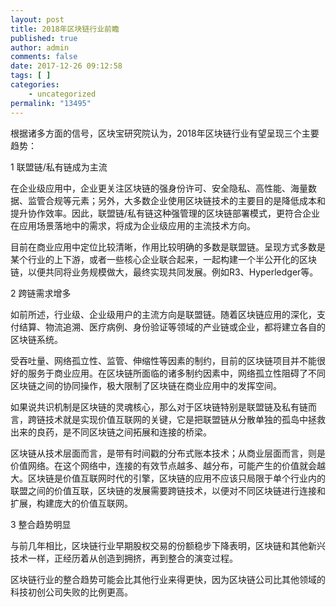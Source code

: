 ```yaml
---
layout: post
title: 2018年区块链行业前瞻
published: true
author: admin
comments: false
date: 2017-12-26 09:12:58
tags: [ ]
categories:
    - uncategorized
permalink: "13495"
---
```

根据诸多方面的信号，区块宝研究院认为，2018年区块链行业有望呈现三个主要趋势：

1 联盟链/私有链成为主流

在企业级应用中，企业更关注区块链的强身份许可、安全隐私、高性能、海量数据、监管合规等元素；另外，大多数企业使用区块链技术的主要目的是降低成本和提升协作效率。因此，联盟链/私有链这种强管理的区块链部署模式，更符合企业在应用场景落地中的需求，将成为企业级应用的主流技术方向。

目前在商业应用中定位比较清晰，作用比较明确的多数是联盟链。呈现方式多数是某个行业的上下游，或者一些核心企业联合起来，一起构建一个半公开化的区块链，以便共同将业务规模做大，最终实现共同发展。例如R3、Hyperledger等。

2 跨链需求增多

如前所述，行业级、企业级用户的主流方向是联盟链。随着区块链应用的深化，支付结算、物流追溯、医疗病例、身份验证等领域的产业链或企业，都将建立各自的区块链系统。

受吞吐量、网络孤立性、监管、伸缩性等因素的制约，目前的区块链项目并不能很好的服务于商业应用。在区块链所面临的诸多制约因素中，网络孤立性阻碍了不同区块链之间的协同操作，极大限制了区块链在商业应用中的发挥空间。

如果说共识机制是区块链的灵魂核心，那么对于区块链特别是联盟链及私有链而言，跨链技术就是实现价值互联网的关键，它是把联盟链从分散单独的孤岛中拯救出来的良药，是不同区块链之间拓展和连接的桥梁。

区块链从技术层面而言，是带有时间戳的分布式账本技术；从商业层面而言，则是价值网络。在这个网络中，连接的有效节点越多、越分布，可能产生的价值就会越大。区块链是价值互联网时代的引擎，区块链的应用不应该只局限于单个行业内的联盟之间的价值互联，区块链的发展需要跨链技术，以便对不同区块链进行连接和扩展，构建庞大的价值互联网。

3 整合趋势明显

与前几年相比，区块链行业早期股权交易的份额稳步下降表明，区块链和其他新兴技术一样，正经历着从创造到拥挤，再到整合的演变过程。

区块链行业的整合趋势可能会比其他行业来得更快，因为区块链公司比其他领域的科技初创公司失败的比例更高。